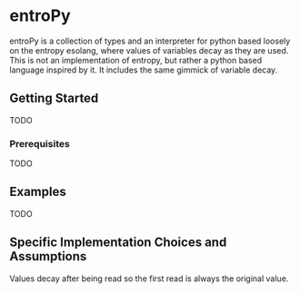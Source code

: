 # entroPy

entroPy is a collection of types and an interpreter for python based loosely on the
entropy esolang, where values of variables decay as they are used. This is not an
implementation of entropy, but rather a python based language inspired by it. It includes
the same gimmick of variable decay.

## Getting Started

TODO

### Prerequisites

TODO

## Examples

TODO

## Specific Implementation Choices and Assumptions
Values decay after being read so the first read is always the original value.